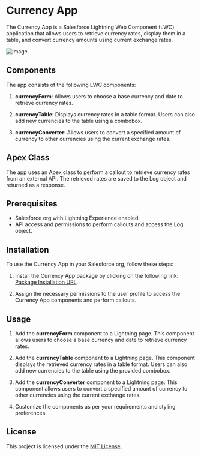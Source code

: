 # Currency App

The Currency App is a Salesforce Lightning Web Component (LWC) application that allows users to retrieve currency rates, display them in a table, and convert currency amounts using current exchange rates.

![image](https://github.com/nikitarougal/lwc-currency-rates/assets/77426901/dc282fa1-2693-4432-8ed0-fd7c636267b4)

## Components

The app consists of the following LWC components:

1. **currencyForm**: Allows users to choose a base currency and date to retrieve currency rates.

2. **currencyTable**: Displays currency rates in a table format. Users can also add new currencies to the table using a combobox.

3. **currencyConverter**: Allows users to convert a specified amount of currency to other currencies using the current exchange rates.

## Apex Class

The app uses an Apex class to perform a callout to retrieve currency rates from an external API. The retrieved rates are saved to the Log object and returned as a response.

## Prerequisites

- Salesforce org with Lightning Experience enabled.
- API access and permissions to perform callouts and access the Log object.

## Installation

To use the Currency App in your Salesforce org, follow these steps:

1. Install the Currency App package by clicking on the following link: [Package Installation URL](https://login.salesforce.com/packaging/installPackage.apexp?p0=04t5h000000yWThAAM).

2. Assign the necessary permissions to the user profile to access the Currency App components and perform callouts.

## Usage

1. Add the **currencyForm** component to a Lightning page. This component allows users to choose a base currency and date to retrieve currency rates.

2. Add the **currencyTable** component to a Lightning page. This component displays the retrieved currency rates in a table format. Users can also add new currencies to the table using the provided combobox.

3. Add the **currencyConverter** component to a Lightning page. This component allows users to convert a specified amount of currency to other currencies using the current exchange rates.

4. Customize the components as per your requirements and styling preferences.

## License

This project is licensed under the [MIT License](LICENSE).
